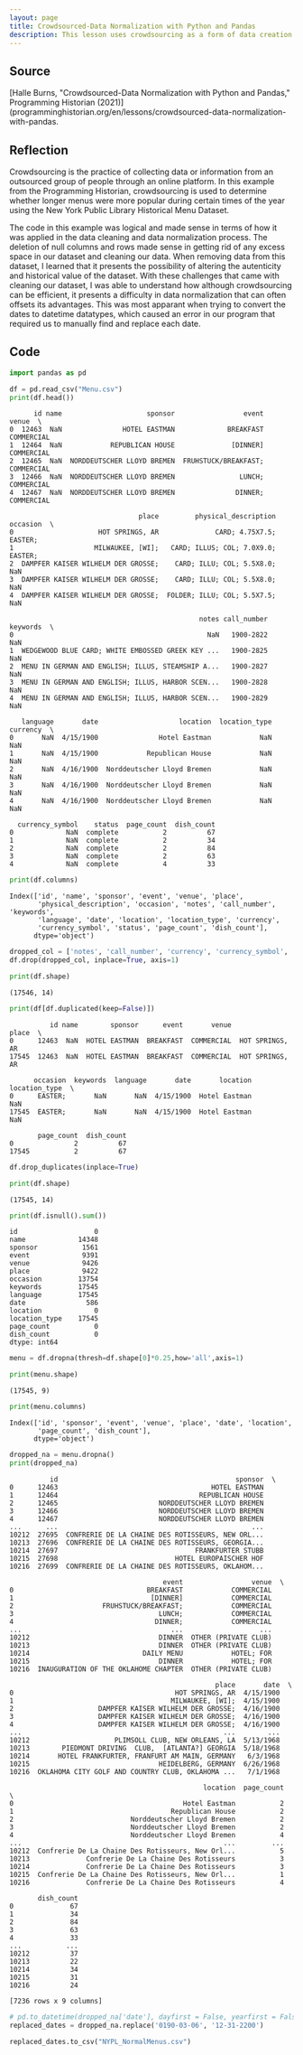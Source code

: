```yaml
---
layout: page
title: Crowdsourced-Data Normalization with Python and Pandas
description: This lesson uses crowdsourcing as a form of data creation and explains how pandas can be used to prepare a crowdsourced dataset to be analyzed.
---
```

## Source
[Halle Burns, "Crowdsourced-Data Normalization with Python and Pandas," Programming Historian (2021)](programminghistorian.org/en/lessons/crowdsourced-data-normalization-with-pandas.

## Reflection
Crowdsourcing is the practice of collecting data or information from an outsourced group of people through an online platform. In this example from the Programming Historian, crowdsourcing is used to determine whether longer menus were more popular during certain times of the year using the New York Public Library Historical Menu Dataset.

The code in this example was logical and made sense in terms of how it was applied in the data cleaning and data normalization process. The deletion of null columns and rows made sense in getting rid of any excess space in our dataset and cleaning our data. When removing data from this dataset, I learned that it presents the possibility of altering the autenticity and historical value of the dataset. With these challenges that came with cleaning our dataset, I was able to understand how although crowdsourcing can be efficient, it presents a difficulty in data normalization that can often offsets its advantages. This was most apparant when trying to convert the dates to datetime datatypes, which caused an error in our program that required us to manually find and replace each date.

## Code

```python
import pandas as pd

df = pd.read_csv("Menu.csv")
print(df.head())
```

          id name                     sponsor                 event       venue  \
    0  12463  NaN               HOTEL EASTMAN             BREAKFAST  COMMERCIAL   
    1  12464  NaN            REPUBLICAN HOUSE              [DINNER]  COMMERCIAL   
    2  12465  NaN  NORDDEUTSCHER LLOYD BREMEN  FRUHSTUCK/BREAKFAST;  COMMERCIAL   
    3  12466  NaN  NORDDEUTSCHER LLOYD BREMEN                LUNCH;  COMMERCIAL   
    4  12467  NaN  NORDDEUTSCHER LLOYD BREMEN               DINNER;  COMMERCIAL   
    
                                    place         physical_description occasion  \
    0                     HOT SPRINGS, AR              CARD; 4.75X7.5;  EASTER;   
    1                    MILWAUKEE, [WI];   CARD; ILLUS; COL; 7.0X9.0;  EASTER;   
    2  DAMPFER KAISER WILHELM DER GROSSE;    CARD; ILLU; COL; 5.5X8.0;      NaN   
    3  DAMPFER KAISER WILHELM DER GROSSE;    CARD; ILLU; COL; 5.5X8.0;      NaN   
    4  DAMPFER KAISER WILHELM DER GROSSE;  FOLDER; ILLU; COL; 5.5X7.5;      NaN   
    
                                                   notes call_number  keywords  \
    0                                                NaN   1900-2822       NaN   
    1  WEDGEWOOD BLUE CARD; WHITE EMBOSSED GREEK KEY ...   1900-2825       NaN   
    2  MENU IN GERMAN AND ENGLISH; ILLUS, STEAMSHIP A...   1900-2827       NaN   
    3  MENU IN GERMAN AND ENGLISH; ILLUS, HARBOR SCEN...   1900-2828       NaN   
    4  MENU IN GERMAN AND ENGLISH; ILLUS, HARBOR SCEN...   1900-2829       NaN   
    
       language       date                    location  location_type currency  \
    0       NaN  4/15/1900               Hotel Eastman            NaN      NaN   
    1       NaN  4/15/1900            Republican House            NaN      NaN   
    2       NaN  4/16/1900  Norddeutscher Lloyd Bremen            NaN      NaN   
    3       NaN  4/16/1900  Norddeutscher Lloyd Bremen            NaN      NaN   
    4       NaN  4/16/1900  Norddeutscher Lloyd Bremen            NaN      NaN   
    
      currency_symbol    status  page_count  dish_count  
    0             NaN  complete           2          67  
    1             NaN  complete           2          34  
    2             NaN  complete           2          84  
    3             NaN  complete           2          63  
    4             NaN  complete           4          33  



```python
print(df.columns)
```

    Index(['id', 'name', 'sponsor', 'event', 'venue', 'place',
           'physical_description', 'occasion', 'notes', 'call_number', 'keywords',
           'language', 'date', 'location', 'location_type', 'currency',
           'currency_symbol', 'status', 'page_count', 'dish_count'],
          dtype='object')



```python
dropped_col = ['notes', 'call_number', 'currency', 'currency_symbol', 'physical_description', 'status']
df.drop(dropped_col, inplace=True, axis=1)
```


```python
print(df.shape)
```

    (17546, 14)



```python
print(df[df.duplicated(keep=False)])
```

              id name        sponsor      event       venue            place  \
    0      12463  NaN  HOTEL EASTMAN  BREAKFAST  COMMERCIAL  HOT SPRINGS, AR   
    17545  12463  NaN  HOTEL EASTMAN  BREAKFAST  COMMERCIAL  HOT SPRINGS, AR   
    
          occasion  keywords  language       date       location  location_type  \
    0      EASTER;       NaN       NaN  4/15/1900  Hotel Eastman            NaN   
    17545  EASTER;       NaN       NaN  4/15/1900  Hotel Eastman            NaN   
    
           page_count  dish_count  
    0               2          67  
    17545           2          67  



```python
df.drop_duplicates(inplace=True)
```


```python
print(df.shape)
```

    (17545, 14)



```python
print(df.isnull().sum())
```

    id                   0
    name             14348
    sponsor           1561
    event             9391
    venue             9426
    place             9422
    occasion         13754
    keywords         17545
    language         17545
    date               586
    location             0
    location_type    17545
    page_count           0
    dish_count           0
    dtype: int64



```python
menu = df.dropna(thresh=df.shape[0]*0.25,how='all',axis=1)
```


```python
print(menu.shape)
```

    (17545, 9)



```python
print(menu.columns)
```

    Index(['id', 'sponsor', 'event', 'venue', 'place', 'date', 'location',
           'page_count', 'dish_count'],
          dtype='object')



```python
dropped_na = menu.dropna()
print(dropped_na)
```

              id                                            sponsor  \
    0      12463                                      HOTEL EASTMAN   
    1      12464                                   REPUBLICAN HOUSE   
    2      12465                         NORDDEUTSCHER LLOYD BREMEN   
    3      12466                         NORDDEUTSCHER LLOYD BREMEN   
    4      12467                         NORDDEUTSCHER LLOYD BREMEN   
    ...      ...                                                ...   
    10212  27695  CONFRERIE DE LA CHAINE DES ROTISSEURS, NEW ORL...   
    10213  27696  CONFRERIE DE LA CHAINE DES ROTISSEURS, GEORGIA...   
    10214  27697                                  FRANKFURTER STUBB   
    10215  27698                             HOTEL EUROPAISCHER HOF   
    10216  27699  CONFRERIE DE LA CHAINE DES ROTISSEURS, OKLAHOM...   
    
                                          event                 venue  \
    0                                 BREAKFAST            COMMERCIAL   
    1                                  [DINNER]            COMMERCIAL   
    2                      FRUHSTUCK/BREAKFAST;            COMMERCIAL   
    3                                    LUNCH;            COMMERCIAL   
    4                                   DINNER;            COMMERCIAL   
    ...                                     ...                   ...   
    10212                                DINNER  OTHER (PRIVATE CLUB)   
    10213                                DINNER  OTHER (PRIVATE CLUB)   
    10214                            DAILY MENU            HOTEL; FOR   
    10215                                DINNER            HOTEL; FOR   
    10216  INAUGURATION OF THE OKLAHOME CHAPTER  OTHER (PRIVATE CLUB)   
    
                                                       place       date  \
    0                                        HOT SPRINGS, AR  4/15/1900   
    1                                       MILWAUKEE, [WI];  4/15/1900   
    2                     DAMPFER KAISER WILHELM DER GROSSE;  4/16/1900   
    3                     DAMPFER KAISER WILHELM DER GROSSE;  4/16/1900   
    4                     DAMPFER KAISER WILHELM DER GROSSE;  4/16/1900   
    ...                                                  ...        ...   
    10212                     PLIMSOLL CLUB, NEW ORLEANS, LA  5/13/1968   
    10213        PIEDMONT DRIVING  CLUB,  [ATLANTA?] GEORGIA  5/18/1968   
    10214       HOTEL FRANKFURTER, FRANFURT AM MAIN, GERMANY   6/3/1968   
    10215                                HEIDELBERG, GERMANY  6/26/1968   
    10216  OKLAHOMA CITY GOLF AND COUNTRY CLUB, OKLAHOMA ...   7/1/1968   
    
                                                    location  page_count  \
    0                                          Hotel Eastman           2   
    1                                       Republican House           2   
    2                             Norddeutscher Lloyd Bremen           2   
    3                             Norddeutscher Lloyd Bremen           2   
    4                             Norddeutscher Lloyd Bremen           4   
    ...                                                  ...         ...   
    10212  Confrerie De La Chaine Des Rotisseurs, New Orl...           5   
    10213              Confrerie De La Chaine Des Rotisseurs           3   
    10214              Confrerie De La Chaine Des Rotisseurs           3   
    10215  Confrerie De La Chaine Des Rotisseurs, New Orl...           1   
    10216              Confrerie De La Chaine Des Rotisseurs           4   
    
           dish_count  
    0              67  
    1              34  
    2              84  
    3              63  
    4              33  
    ...           ...  
    10212          37  
    10213          22  
    10214          34  
    10215          31  
    10216          24  
    
    [7236 rows x 9 columns]



```python
# pd.to_datetime(dropped_na['date'], dayfirst = False, yearfirst = False)
replaced_dates = dropped_na.replace('0190-03-06', '12-31-2200') 
```


```python
replaced_dates.to_csv("NYPL_NormalMenus.csv")
```


```python

```

